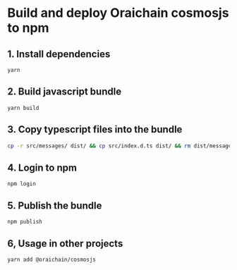 # Build and deploy Oraichain cosmosjs to npm

## 1. Install dependencies

```node
yarn
```

## 2. Build javascript bundle

```node
yarn build
```

## 3. Copy typescript files into the bundle

```bash
cp -r src/messages/ dist/ && cp src/index.d.ts dist/ && rm dist/messages/proto.js
```

## 4. Login to npm

```node
npm login
```

## 5. Publish the bundle

```node
npm publish
```

## 6, Usage in other projects

```
yarn add @oraichain/cosmosjs
```